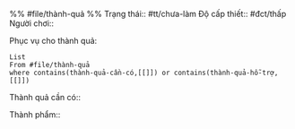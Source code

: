 %%
#file/thành-quả
%%
Trạng thái:: #tt/chưa-làm
Độ cấp thiết:: #đct/thấp
Người chơi:: 

Phục vụ cho thành quả:
```dataview
List 
From #file/thành-quả 
where contains(thành-quả-cần-có,[[]]) or contains(thành-quả-hỗ-trợ,[[]]) 
```
Thành quả cần có:: 

Thành phẩm:: 
